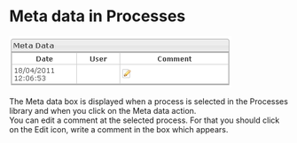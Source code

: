 <!--
parent:
    title: Manage_Processes
author:
    - 'Jérôme Bogaerts'
created_at: '2012-04-17 14:24:51'
updated_at: '2013-03-13 14:28:36'
tags:
    - 'Manage Processes'
-->

Meta data in Processes
======================

![](../resources/processes-metadata.png)

The Meta data box is displayed when a process is selected in the Processes library and when you click on the Meta data action.\
You can edit a comment at the selected process. For that you should click on the Edit icon, write a comment in the box which appears.

